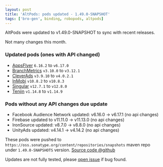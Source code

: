 ```yaml
---
layout: post
title: 'AltPods: pods updated - 1.49.0-SNAPSHOT'
tags: ['bro-gen', binding, robopods, altpods]
---
```

AltPods were updated to v1.49.0-SNAPSHOT to sync with recent releases.

Not many changes this month. 

### Updated pods (ones with API changed)

- [AppsFlyer](https://github.com/dkimitsa/robovm-robopods/tree/dev/v1.49.0/appsflyer)   `6.16.2` to `v6.17.0`
- [BranchMetrics](https://github.com/dkimitsa/robovm-robopods/tree/dev/v1.49.0/branchmetrics/) `v3.10.0` to `v3.12.1`
- [CleverAds](https://github.com/dkimitsa/robovm-robopods/tree/dev/v1.49.0/cleverads/)  `v3.9.10` to `v4.0.2.1`
- [InMobi](https://github.com/dkimitsa/robovm-robopods/tree/dev/v1.49.0/inmobi/)       `v10.8.2` to  `v10.8.3`
- [Singular](https://github.com/dkimitsa/robovm-robopods/tree/dev/v1.49.0/singular/)   `v12.7.1` to `v12.8.0`
- [Tenjin](https://github.com/dkimitsa/robovm-robopods/tree/dev/v1.49.0/tenjin/)       `v1.14.8` to `v1.14.9`

### Pods without any API changes due update
- Facebook Audience Network updated: v6.16.0 -> v6.17.1 (no api changes)
- Firebase updated to v11.11.0 -> v11.13.0 (no api changes)
- IronSource updated: v8.7.0 -> v8.8.0 (no api changes)
- UnityAds updated: v4.14.1 -> v4.14.2 (no api changes)


These pods were pushed to `https://oss.sonatype.org/content/repositories/snapshots` maven repo under `1.49.0-SNAPSHOTS` version.
[Source code @github](https://github.com/dkimitsa/robovm-robopods/tree/dev/v1.49.0)

Updates are not fully tested, please [open issue](https://github.com/dkimitsa/robovm-robopods/issues/new) if bug found.
